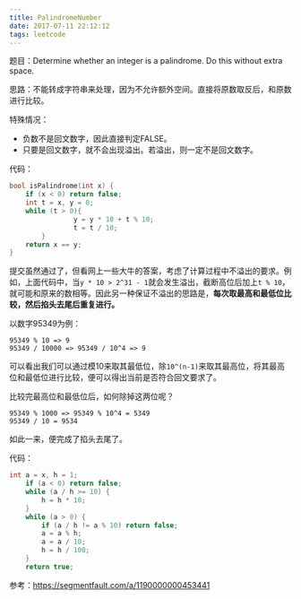 ```yaml
---
title: PalindromeNumber
date: 2017-07-11 22:12:12
tags: leetcode
---
```


题目：Determine whether an integer is a palindrome. Do this without extra space.

思路：不能转成字符串来处理，因为不允许额外空间。直接将原数取反后，和原数进行比较。

特殊情况：

- 负数不是回文数字，因此直接判定FALSE。
- 只要是回文数字，就不会出现溢出。若溢出，则一定不是回文数字。

代码：

```c
bool isPalindrome(int x) {
	if (x < 0) return false;
    int t = x, y = 0;
    while (t > 0){
                y = y * 10 + t % 10;
                t = t / 10;
        }
    return x == y;
}
```

提交虽然通过了，但看网上一些大牛的答案，考虑了计算过程中不溢出的要求。例如，上面代码中，当`y * 10 > 2^31 - 1`就会发生溢出，截断高位后加上`t % 10`，就可能和原来的数相等。因此另一种保证不溢出的思路是，**每次取最高和最低位比较，然后掐头去尾后重复进行。**

以数字95349为例：

```
95349 % 10 => 9
95349 / 10000 => 95349 / 10^4 => 9
```

可以看出我们可以通过模10来取其最低位，除`10^(n-1)`来取其最高位，将其最高位和最低位进行比较，便可以得出当前是否符合回文要求了。

比较完最高位和最低位后，如何除掉这两位呢？

```
95349 % 1000 => 95349 % 10^4 = 5349
95349 / 10 = 9534
```

如此一来，便完成了掐头去尾了。

代码：

```c
int a = x, h = 1;
    if (a < 0) return false;
    while (a / h >= 10) {
        h = h * 10;
    }
    while (a > 0) {
        if (a / h != a % 10) return false;
        a = a % h;
        a = a / 10;
        h = h / 100;
    }
    return true;
```

参考：https://segmentfault.com/a/1190000000453441